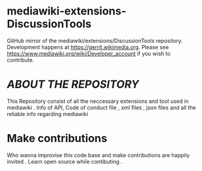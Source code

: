 # mediawiki-extensions-DiscussionTools
GitHub mirror of the mediawiki/extensions/DiscussionTools repository. Development happens at https://gerrit.wikimedia.org. Please see https://www.mediawiki.org/wiki/Developer_account if you wish to contribute.

# ___ABOUT THE REPOSITORY___

This Repository consist of all the neccessary extensions and tool used in mediawiki .
Info of API,
Code of conduct file ,
xml files ,
json files and all the reliable info regarding mediawiki

# Make contributions 
Who wanna improvise this code base and make contributions are 
happily invited . Learn open source while contibuting . 

